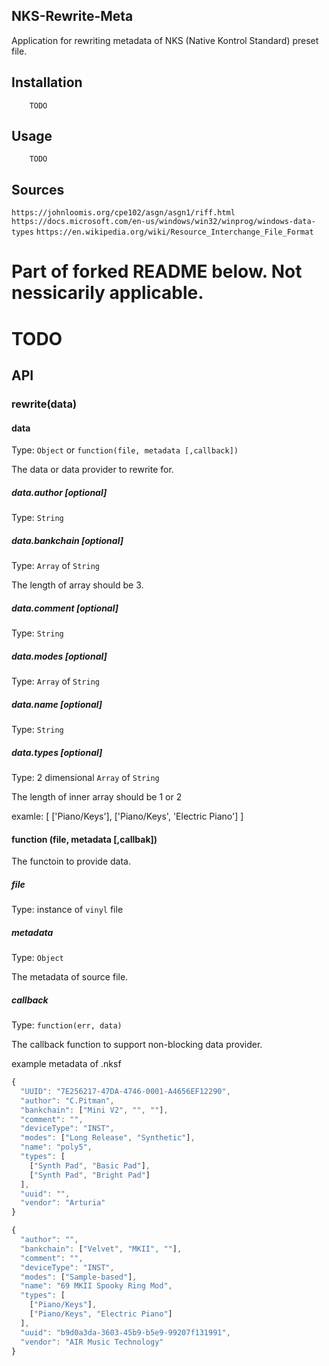 ## NKS-Rewrite-Meta

Application for rewriting metadata of NKS (Native Kontrol Standard) preset file.

## Installation
```
    TODO
```

## Usage

```
    TODO
```

## Sources

`https://johnloomis.org/cpe102/asgn/asgn1/riff.html`
`https://docs.microsoft.com/en-us/windows/win32/winprog/windows-data-types`
`https://en.wikipedia.org/wiki/Resource_Interchange_File_Format`




# Part of forked README below. Not nessicarily applicable.

# TODO





## API

### rewrite(data)

#### data
Type: `Object` or `function(file, metadata [,callback])`

The data or data provider to rewrite for.

##### data.author [optional]
Type: `String`

##### data.bankchain [optional]
Type: `Array` of `String`

The length of array should be 3.

##### data.comment [optional]
Type: `String`

##### data.modes [optional]
Type: `Array` of `String`

##### data.name [optional]
Type: `String`

##### data.types [optional]
Type: 2 dimensional `Array` of `String`

The length of inner array should be 1 or 2

examle:
  [
    ['Piano/Keys'],
    ['Piano/Keys', 'Electric Piano']
  ]

#### function (file, metadata [,callbak])
The functoin to provide data.

##### file
Type: instance of `vinyl` file

##### metadata
Type: `Object`

The metadata of source file.

##### callback
Type: `function(err, data)`

The callback function to support non-blocking data provider.

example metadata of .nksf
```javascript
{
  "UUID": "7E256217-47DA-4746-0001-A4656EF12290",
  "author": "C.Pitman",
  "bankchain": ["Mini V2", "", ""],
  "comment": "",
  "deviceType": "INST",
  "modes": ["Long Release", "Synthetic"],
  "name": "poly5",
  "types": [
    ["Synth Pad", "Basic Pad"],
    ["Synth Pad", "Bright Pad"]
  ],
  "uuid": "",
  "vendor": "Arturia"
}
```

```javascript
{
  "author": "",
  "bankchain": ["Velvet", "MKII", ""],
  "comment": "",
  "deviceType": "INST",
  "modes": ["Sample-based"],
  "name": "69 MKII Spooky Ring Mod",
  "types": [
    ["Piano/Keys"],
    ["Piano/Keys", "Electric Piano"]
  ],
  "uuid": "b9d0a3da-3603-45b9-b5e9-99207f131991",
  "vendor": "AIR Music Technology"
}
```
